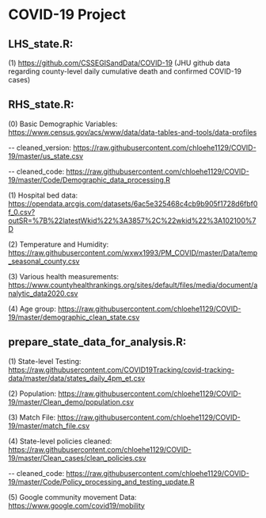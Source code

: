 # COVID-19 Project

## LHS_state.R: 

(1) https://github.com/CSSEGISandData/COVID-19 (JHU github data regarding county-level daily cumulative death and confirmed COVID-19 cases)

## RHS_state.R: 

(0) Basic Demographic Variables:  https://www.census.gov/acs/www/data/data-tables-and-tools/data-profiles

-- cleaned_version: https://raw.githubusercontent.com/chloehe1129/COVID-19/master/us_state.csv

-- cleaned_code: https://raw.githubusercontent.com/chloehe1129/COVID-19/master/Code/Demographic_data_processing.R

(1) Hospital bed data: https://opendata.arcgis.com/datasets/6ac5e325468c4cb9b905f1728d6fbf0f_0.csv?outSR=%7B%22latestWkid%22%3A3857%2C%22wkid%22%3A102100%7D

(2) Temperature and Humidity: https://raw.githubusercontent.com/wxwx1993/PM_COVID/master/Data/temp_seasonal_county.csv

(3) Various health measurements: https://www.countyhealthrankings.org/sites/default/files/media/document/analytic_data2020.csv

(4) Age group: https://raw.githubusercontent.com/chloehe1129/COVID-19/master/demographic_clean_state.csv

## prepare_state_data_for_analysis.R:

(1) State-level Testing: https://raw.githubusercontent.com/COVID19Tracking/covid-tracking-data/master/data/states_daily_4pm_et.csv

(2) Population: https://raw.githubusercontent.com/chloehe1129/COVID-19/master/Clean_demo/population.csv

(3) Match File: https://raw.githubusercontent.com/chloehe1129/COVID-19/master/match_file.csv

(4) State-level policies cleaned: https://raw.githubusercontent.com/chloehe1129/COVID-19/master/Clean_cases/clean_policies.csv

-- cleaned_code: https://raw.githubusercontent.com/chloehe1129/COVID-19/master/Code/Policy_processing_and_testing_update.R

(5) Google community movement Data: https://www.google.com/covid19/mobility
